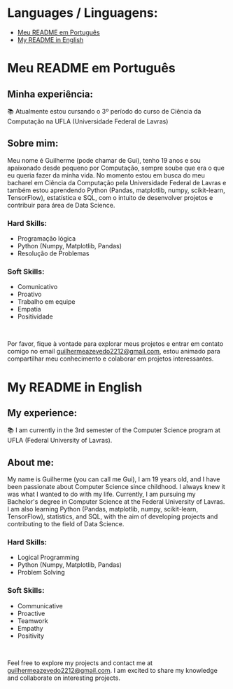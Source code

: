 # Languages / Linguagens:

- [Meu README em Português](#meu-readme-em-portugu%C3%AAs)
- [My README in English](#my-readme-in-english)

# Meu README em Português

## Minha experiência:

📚 Atualmente estou cursando o 3º período do curso de Ciência da Computação na UFLA (Universidade Federal de Lavras)

## Sobre mim:

Meu nome é Guilherme (pode chamar de Gui), tenho 19 anos e sou apaixonado desde pequeno por Computação, sempre soube que era o que eu queria fazer da minha vida. No momento estou em busca do meu bacharel em Ciência da Computação pela Universidade Federal de Lavras e também estou aprendendo Python (Pandas, matplotlib, numpy, scikit-learn, TensorFlow), estatística e SQL, com o intuito de desenvolver projetos e contribuir para área de Data Science.

### Hard Skills:

- Programação lógica
- Python (Numpy, Matplotlib, Pandas)
- Resolução de Problemas

### Soft Skills:

- Comunicativo
- Proativo
- Trabalho em equipe
- Empatia
- Positividade

<br>

Por favor, fique à vontade para explorar meus projetos e entrar em contato comigo no email guilhermeazevedo2212@gmail.com, estou animado para compartilhar meu conhecimento e colaborar em projetos interessantes.

# My README in English

## My experience:

📚 I am currently in the 3rd semester of the Computer Science program at UFLA (Federal University of Lavras).

## About me:

My name is Guilherme (you can call me Gui), I am 19 years old, and I have been passionate about Computer Science since childhood. I always knew it was what I wanted to do with my life. Currently, I am pursuing my Bachelor's degree in Computer Science at the Federal University of Lavras. I am also learning Python (Pandas, matplotlib, numpy, scikit-learn, TensorFlow), statistics, and SQL, with the aim of developing projects and contributing to the field of Data Science.

### Hard Skills:

- Logical Programming
- Python (Numpy, Matplotlib, Pandas)
- Problem Solving

### Soft Skills:

- Communicative
- Proactive
- Teamwork
- Empathy
- Positivity

<br>

Feel free to explore my projects and contact me at guilhermeazevedo2212@gmail.com. I am excited to share my knowledge and collaborate on interesting projects.
